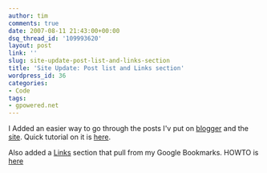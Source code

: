 ```yaml
---
author: tim
comments: true
date: 2007-08-11 21:43:00+00:00
dsq_thread_id: '109993620'
layout: post
link: ''
slug: site-update-post-list-and-links-section
title: 'Site Update: Post list and Links section'
wordpress_id: 36
categories:
- Code
tags:
- gpowered.net
---
```


I Added an easier way to go through the posts I'v put on
[blogger](http://gpowered.blogspot.com/) and the
[site](http://gpowered.net/g/). Quick tutorial on it is
[here](http://blog.gpowered.net/2007/08/howto-getting-list-of-post-titles-from.html).  
  
Also added a [Links](http://gpowered.net/links) section that pull from my
Google Bookmarks. HOWTO is [here](http://blog.gpowered.net/2007/08/howto-pulling-google-bookmarks-with.html)

